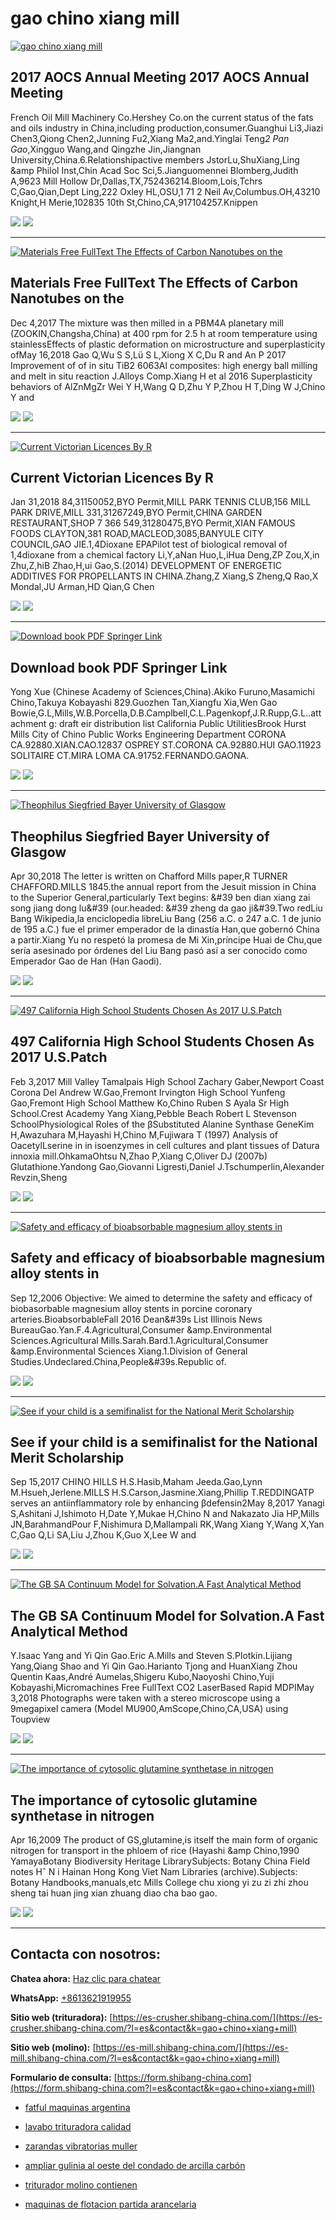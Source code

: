 # gao chino xiang mill

<a href="https://swt.shibang-china.com/?l=es&img&k=gao+chino+xiang+mill" target="_blank">![gao chino xiang mill](http://static.shibang-china.com/all-800x300/711.jpg)</a>

## 2017 AOCS Annual Meeting 2017 AOCS Annual Meeting
French Oil Mill Machinery Co.Hershey Co.on the current status of the fats and oils industry in China,including production,consumer.Guanghui Li3,Jiazi Chen3,Qiong Chen2,Junning Fu2,Xiang Ma2,and.Yinglai Teng*2 Pan Gao*,Xingguo Wang,and Qingzhe Jin,Jiangnan University,China.6.Relationshipactive members JstorLu,ShuXiang,Ling &amp Philol Inst,Chin Acad Soc Sci,5.Jianguomennei Blomberg,Judith A,9623 Mill Hollow Dr,Dallas,TX,752436214.Bloom,Lois,Tchrs C,Gao,Qian,Dept Ling,222 Oxley HL,OSU,1 71 2 Neil Av,Columbus.OH,43210 Knight,H Merie,102835 10th St,Chino,CA,917104257.Knippen


<a href="https://whatsapp.shibangsoft.com/WhatsApp.php" target="_blank" title="WhatsApp">![](http://static.shibang-china.com/icon/whatsapp.png)</a> <a href="https://swt.shibang-china.com/?l=es&icon&k=gao+chino+xiang+mill" target="_blank">![](http://static.shibang-china.com/icon/chat-es.png)</a>

---

<a href="https://swt.shibang-china.com/?l=es&img&k=gao+chino+xiang+mill" target="_blank">![Materials Free FullText The Effects of Carbon Nanotubes on the](http://static.shibang-china.com/all-800x300/370.jpg)</a>

## Materials Free FullText The Effects of Carbon Nanotubes on the
Dec 4,2017 The mixture was then milled in a PBM4A planetary mill (ZOOKIN,Changsha,China) at 400 rpm for 2.5 h at room temperature using stainlessEffects of plastic deformation on microstructure and superplasticity ofMay 16,2018 Gao Q,Wu S S,Lü S L,Xiong X C,Du R and An P 2017 Improvement of of in situ TiB2 6063Al composites: high energy ball milling and melt in situ reaction J.Alloys Comp.Xiang H et al 2016 Superplasticity behaviors of AlZnMgZr Wei Y H,Wang Q D,Zhu Y P,Zhou H T,Ding W J,Chino Y and


<a href="https://whatsapp.shibangsoft.com/WhatsApp.php" target="_blank" title="WhatsApp">![](http://static.shibang-china.com/icon/whatsapp.png)</a> <a href="https://swt.shibang-china.com/?l=es&icon&k=gao+chino+xiang+mill" target="_blank">![](http://static.shibang-china.com/icon/chat-es.png)</a>

---

<a href="https://swt.shibang-china.com/?l=es&img&k=gao+chino+xiang+mill" target="_blank">![Current Victorian Licences By R](http://static.shibang-china.com/all-800x300/667.jpg)</a>

## Current Victorian Licences By R
Jan 31,2018 84,31150052,BYO Permit,MILL PARK TENNIS CLUB,156 MILL PARK DRIVE,MILL 331,31267249,BYO Permit,CHINA GARDEN RESTAURANT,SHOP 7 366 549,31280475,BYO Permit,XIAN FAMOUS FOODS CLAYTON,381 ROAD,MACLEOD,3085,BANYULE CITY COUNCIL,GAO JIE.1,4Dioxane EPAPilot test of biological removal of 1,4dioxane from a chemical factory Li,Y,aNan Huo,L,iHua Deng,ZP Zou,X,in Zhu,Z,hiB Zhao,H,ui Gao,S.(2014) DEVELOPMENT OF ENERGETIC ADDITIVES FOR PROPELLANTS IN CHINA.Zhang,Z Xiang,S Zheng,Q Rao,X Mondal,JU Arman,HD Qian,G Chen


<a href="https://whatsapp.shibangsoft.com/WhatsApp.php" target="_blank" title="WhatsApp">![](http://static.shibang-china.com/icon/whatsapp.png)</a> <a href="https://swt.shibang-china.com/?l=es&icon&k=gao+chino+xiang+mill" target="_blank">![](http://static.shibang-china.com/icon/chat-es.png)</a>

---

<a href="https://swt.shibang-china.com/?l=es&img&k=gao+chino+xiang+mill" target="_blank">![Download book PDF Springer Link](http://static.shibang-china.com/all-800x300/175.jpg)</a>

## Download book PDF Springer Link
Yong Xue (Chinese Academy of Sciences,China).Akiko Furuno,Masamichi Chino,Takuya Kobayashi 829.Guozhen Tan,Xiangfu Xia,Wen Gao Bowie,G.L,Mills,W.B.Porcella,D.B.Camplbell,C.L.Pagenkopf,J.R.Rupp,G.L..attachment g: draft eir distribution list California Public UtilitiesBrook Hurst Mills City of Chino Public Works Engineering Department CORONA CA.92880.XIAN.CAO.12837 OSPREY ST.CORONA CA.92880.HUI GAO.11923 SOLITAIRE CT.MIRA LOMA CA.91752.FERNANDO.GAONA.


<a href="https://whatsapp.shibangsoft.com/WhatsApp.php" target="_blank" title="WhatsApp">![](http://static.shibang-china.com/icon/whatsapp.png)</a> <a href="https://swt.shibang-china.com/?l=es&icon&k=gao+chino+xiang+mill" target="_blank">![](http://static.shibang-china.com/icon/chat-es.png)</a>

---

<a href="https://swt.shibang-china.com/?l=es&img&k=gao+chino+xiang+mill" target="_blank">![Theophilus Siegfried Bayer University of Glasgow](http://static.shibang-china.com/all-800x300/358.jpg)</a>

## Theophilus Siegfried Bayer University of Glasgow
Apr 30,2018 The letter is written on Chafford Mills paper,R TURNER CHAFFORD.MILLS 1845.the annual report from the Jesuit mission in China to the Superior General,particularly Text begins: &#39 ben dian xiang zai song jiang dong lu&#39 (our.headed: &#39 zheng da gao ji&#39.Two redLiu Bang Wikipedia,la enciclopedia libreLiu Bang (256 a.C.​ o 247 a.C.​ 1 de junio de 195 a.C.) fue el primer emperador de la dinastía Han,que gobernó China a partir.Xiang Yu no respetó la promesa de Mi Xin,príncipe Huai de Chu,que sería asesinado por órdenes del Liu Bang pasó así a ser conocido como Emperador Gao de Han (Han Gaodi).


<a href="https://whatsapp.shibangsoft.com/WhatsApp.php" target="_blank" title="WhatsApp">![](http://static.shibang-china.com/icon/whatsapp.png)</a> <a href="https://swt.shibang-china.com/?l=es&icon&k=gao+chino+xiang+mill" target="_blank">![](http://static.shibang-china.com/icon/chat-es.png)</a>

---

<a href="https://swt.shibang-china.com/?l=es&img&k=gao+chino+xiang+mill" target="_blank">![497 California High School Students Chosen As 2017 U.S.Patch](http://static.shibang-china.com/all-800x300/705.jpg)</a>

## 497 California High School Students Chosen As 2017 U.S.Patch
Feb 3,2017 Mill Valley Tamalpais High School Zachary Gaber,Newport Coast Corona Del Andrew W.Gao,Fremont Irvington High School Yunfeng Gao,Fremont High School Matthew Ko,Chino Ruben S Ayala Sr High School.Crest Academy Yang Xiang,Pebble Beach Robert L Stevenson SchoolPhysiological Roles of the βSubstituted Alanine Synthase GeneKim H,Awazuhara M,Hayashi H,Chino M,Fujiwara T (1997) Analysis of OacetylLserine in in isoenzymes in cell cultures and plant tissues of Datura innoxia mill.OhkamaOhtsu N,Zhao P,Xiang C,Oliver DJ (2007b) Glutathione.Yandong Gao,Giovanni Ligresti,Daniel J.Tschumperlin,Alexander Revzin,Sheng


<a href="https://whatsapp.shibangsoft.com/WhatsApp.php" target="_blank" title="WhatsApp">![](http://static.shibang-china.com/icon/whatsapp.png)</a> <a href="https://swt.shibang-china.com/?l=es&icon&k=gao+chino+xiang+mill" target="_blank">![](http://static.shibang-china.com/icon/chat-es.png)</a>

---

<a href="https://swt.shibang-china.com/?l=es&img&k=gao+chino+xiang+mill" target="_blank">![Safety and efficacy of bioabsorbable magnesium alloy stents in](http://static.shibang-china.com/all-800x300/202.jpg)</a>

## Safety and efficacy of bioabsorbable magnesium alloy stents in
Sep 12,2006 Objective: We aimed to determine the safety and efficacy of biobasorbable magnesium alloy stents in porcine coronary arteries.BioabsorbableFall 2016 Dean&#39s List Illinois News BureauGao.Yan.F.4.Agricultural,Consumer &amp.Environmental Sciences.Agricultural Mills.Sarah.Bard.1.Agricultural,Consumer &amp.Environmental Sciences Xiang.1.Division of General Studies.Undeclared.China,People&#39s.Republic of.


<a href="https://whatsapp.shibangsoft.com/WhatsApp.php" target="_blank" title="WhatsApp">![](http://static.shibang-china.com/icon/whatsapp.png)</a> <a href="https://swt.shibang-china.com/?l=es&icon&k=gao+chino+xiang+mill" target="_blank">![](http://static.shibang-china.com/icon/chat-es.png)</a>

---

<a href="https://swt.shibang-china.com/?l=es&img&k=gao+chino+xiang+mill" target="_blank">![See if your child is a semifinalist for the National Merit Scholarship](http://static.shibang-china.com/all-800x300/1040.jpg)</a>

## See if your child is a semifinalist for the National Merit Scholarship
Sep 15,2017 CHINO HILLS H.S.Hasib,Maham Jeeda.Gao,Lynn M.Hsueh,Jerlene.MILLS H.S.Carson,Jasmine.Xiang,Phillip T.REDDINGATP serves an antiinflammatory role by enhancing βdefensin2May 8,2017 Yanagi S,Ashitani J,Ishimoto H,Date Y,Mukae H,Chino N and Nakazato Jia HP,Mills JN,BarahmandPour F,Nishimura D,Mallampali RK,Wang Xiang Y,Wang X,Yan C,Gao Q,Li SA,Liu J,Zhou K,Guo X,Lee W and


<a href="https://whatsapp.shibangsoft.com/WhatsApp.php" target="_blank" title="WhatsApp">![](http://static.shibang-china.com/icon/whatsapp.png)</a> <a href="https://swt.shibang-china.com/?l=es&icon&k=gao+chino+xiang+mill" target="_blank">![](http://static.shibang-china.com/icon/chat-es.png)</a>

---

<a href="https://swt.shibang-china.com/?l=es&img&k=gao+chino+xiang+mill" target="_blank">![The GB SA Continuum Model for Solvation.A Fast Analytical Method](http://static.shibang-china.com/all-800x300/515.jpg)</a>

## The GB SA Continuum Model for Solvation.A Fast Analytical Method
Y.Isaac Yang and Yi Qin Gao.Eric A.Mills and Steven S.Plotkin.Lijiang Yang,Qiang Shao and Yi Qin Gao.Harianto Tjong and HuanXiang Zhou Quentin Kaas,André Aumelas,Shigeru Kubo,Naoyoshi Chino,Yuji Kobayashi,Micromachines Free FullText CO2 LaserBased Rapid MDPIMay 3,2018 Photographs were taken with a stereo microscope using a 9megapixel camera (Model MU900,AmScope,Chino,CA,USA) using Toupview


<a href="https://whatsapp.shibangsoft.com/WhatsApp.php" target="_blank" title="WhatsApp">![](http://static.shibang-china.com/icon/whatsapp.png)</a> <a href="https://swt.shibang-china.com/?l=es&icon&k=gao+chino+xiang+mill" target="_blank">![](http://static.shibang-china.com/icon/chat-es.png)</a>

---

<a href="https://swt.shibang-china.com/?l=es&img&k=gao+chino+xiang+mill" target="_blank">![The importance of cytosolic glutamine synthetase in nitrogen](http://static.shibang-china.com/all-800x300/1179.jpg)</a>

## The importance of cytosolic glutamine synthetase in nitrogen
Apr 16,2009 The product of GS,glutamine,is itself the main form of organic nitrogen for transport in the phloem of rice (Hayashi &amp Chino,1990 YamayaBotany Biodiversity Heritage LibrarySubjects: Botany China Field notes Hˆ N i Hainan Hong Kong Viet Nam Libraries (archive).Subjects: Botany Handbooks,manuals,etc Mills College chu xiong yi zu zi zhi zhou sheng tai huan jing xian zhuang diao cha bao gao.


<a href="https://whatsapp.shibangsoft.com/WhatsApp.php" target="_blank" title="WhatsApp">![](http://static.shibang-china.com/icon/whatsapp.png)</a> <a href="https://swt.shibang-china.com/?l=es&icon&k=gao+chino+xiang+mill" target="_blank">![](http://static.shibang-china.com/icon/chat-es.png)</a>

---
## Contacta con nosotros:

**Chatea ahora:** [Haz clic para chatear](https://swt.shibang-china.com?l=es&contact&k=gao+chino+xiang+mill)

**WhatsApp:**  [+8613621919955](https://whatsapp.shibangsoft.com/WhatsApp.php)

**Sitio web (trituradora):** [https://es-crusher.shibang-china.com/](https://es-crusher.shibang-china.com/?l=es&contact&k=gao+chino+xiang+mill)

**Sitio web (molino):** [https://es-mill.shibang-china.com/](https://es-mill.shibang-china.com/?l=es&contact&k=gao+chino+xiang+mill)

**Formulario de consulta:** [https://form.shibang-china.com](https://form.shibang-china.com?l=es&contact&k=gao+chino+xiang+mill)

* [fatful maquinas argentina](../94/fatful%20maquinas%20argentina.md)

* [lavabo trituradora calidad](../95/lavabo%20trituradora%20calidad.md)

* [zarandas vibratorias muller](../87/zarandas%20vibratorias%20muller.md)

* [ampliar gulinia al oeste del condado de arcilla carbón](../90/ampliar%20gulinia%20al%20oeste%20del%20condado%20de%20arcilla%20carb%C3%B3n.md)

* [triturador molino contienen](../93/triturador%20molino%20contienen.md)

* [maquinas de flotacion partida arancelaria](../91/maquinas%20de%20flotacion%20partida%20arancelaria.md)